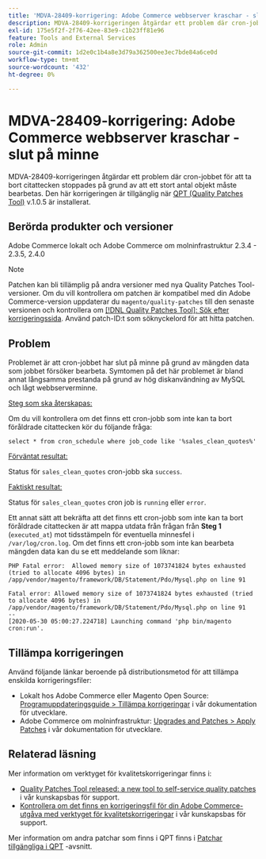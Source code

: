 ```yaml
---
title: 'MDVA-28409-korrigering: Adobe Commerce webbserver kraschar - slut på minne'
description: MDVA-28409-korrigeringen åtgärdar ett problem där cron-jobbet för att ta bort citattecken stoppades på grund av att ett stort antal objekt måste bearbetas. Den här korrigeringen är tillgänglig när [QPT-verktyget (Quality Patches Tool)](https://devdocs.magento.com/guides/v2.4/comp-mgr/patching.html#mqp) v.1.0.5 är installerat.
exl-id: 175e5f2f-2f76-42ee-83e9-c1b23ff81e96
feature: Tools and External Services
role: Admin
source-git-commit: 1d2e0c1b4a8e3d79a362500ee3ec7bde84a6ce0d
workflow-type: tm+mt
source-wordcount: '432'
ht-degree: 0%

---
```


# MDVA-28409-korrigering: Adobe Commerce webbserver kraschar - slut på minne

MDVA-28409-korrigeringen åtgärdar ett problem där cron-jobbet för att ta bort citattecken stoppades på grund av att ett stort antal objekt måste bearbetas. Den här korrigeringen är tillgänglig när [QPT (Quality Patches Tool)](https://devdocs.magento.com/guides/v2.4/comp-mgr/patching.html#mqp) v.1.0.5 är installerat.

## Berörda produkter och versioner

Adobe Commerce lokalt och Adobe Commerce om molninfrastruktur 2.3.4 - 2.3.5, 2.4.0

>[!NOTE]
>
>Patchen kan bli tillämplig på andra versioner med nya Quality Patches Tool-versioner. Om du vill kontrollera om patchen är kompatibel med din Adobe Commerce-version uppdaterar du `magento/quality-patches` till den senaste versionen och kontrollera om [[!DNL Quality Patches Tool]: Sök efter korrigeringssida](https://devdocs.magento.com/quality-patches/tool.html#patch-grid). Använd patch-ID:t som söknyckelord för att hitta patchen.

## Problem

Problemet är att cron-jobbet har slut på minne på grund av mängden data som jobbet försöker bearbeta. Symtomen på det här problemet är bland annat långsamma prestanda på grund av hög diskanvändning av MySQL och lågt webbserverminne.

<u>Steg som ska återskapas:</u>

Om du vill kontrollera om det finns ett cron-jobb som inte kan ta bort föråldrade citattecken kör du följande fråga:

```
select * from cron_schedule where job_code like '%sales_clean_quotes%'
```

<u>Förväntat resultat:</u>

Status för `sales_clean_quotes` cron-jobb ska `success`.

<u>Faktiskt resultat:</u>

Status för `sales_clean_quotes` cron job is `running` eller `error`.

Ett annat sätt att bekräfta att det finns ett cron-jobb som inte kan ta bort föråldrade citattecken är att mappa utdata från frågan från **Steg 1** (`executed_at`) mot tidsstämpeln för eventuella minnesfel i `/var/log/cron.log`. Om det finns ett cron-jobb som inte kan bearbeta mängden data kan du se ett meddelande som liknar:

```
PHP Fatal error:  Allowed memory size of 1073741824 bytes exhausted (tried to allocate 4096 bytes) in /app/vendor/magento/framework/DB/Statement/Pdo/Mysql.php on line 91

Fatal error: Allowed memory size of 1073741824 bytes exhausted (tried to allocate 4096 bytes) in /app/vendor/magento/framework/DB/Statement/Pdo/Mysql.php on line 91
--
[2020-05-30 05:00:27.224718] Launching command 'php bin/magento cron:run'.
```

## Tillämpa korrigeringen

Använd följande länkar beroende på distributionsmetod för att tillämpa enskilda korrigeringsfiler:

* Lokalt hos Adobe Commerce eller Magento Open Source: [Programuppdateringsguide > Tillämpa korrigeringar](https://devdocs.magento.com/guides/v2.4/comp-mgr/patching/mqp.html) i vår dokumentation för utvecklare.
* Adobe Commerce om molninfrastruktur: [Upgrades and Patches > Apply Patches](https://devdocs.magento.com/cloud/project/project-patch.html) i vår dokumentation för utvecklare.

## Relaterad läsning

Mer information om verktyget för kvalitetskorrigeringar finns i:

* [Quality Patches Tool released: a new tool to self-service quality patches](/help/announcements/adobe-commerce-announcements/magento-quality-patches-released-new-tool-to-self-serve-quality-patches.md) i vår kunskapsbas för support.
* [Kontrollera om det finns en korrigeringsfil för din Adobe Commerce-utgåva med verktyget för kvalitetskorrigeringar](/help/support-tools/patches-available-in-qpt-tool/check-patch-for-magento-issue-with-magento-quality-patches.md) i vår kunskapsbas för support.

Mer information om andra patchar som finns i QPT finns i [Patchar tillgängliga i QPT](https://support.magento.com/hc/en-us/sections/360010506631-Patches-available-in-MQP-tool-) -avsnitt.
